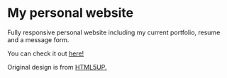 # My personal website

Fully responsive personal website including my current portfolio, resume and a message form.

You can check it out [here!](http://onnilukkarila.com/)

Original design is from [HTML5UP.](https://html5up.net/)

